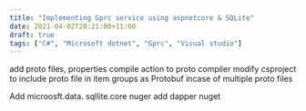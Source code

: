 ```yaml
---
title: "Implementing Gprc service using aspnetcore & SQLite"
date: 2021-04-02T20:21:00+11:00
draft: true 
tags: ["C#", "Microsoft dotnet", "Gprc", "Visual studio"]
---
```


add proto files, properties compile action to proto compiler
modify csproject to include proto file in item groups as  Protobuf incase of multiple proto files

Add microosft.data. sqllite.core nuger
add dapper nuget